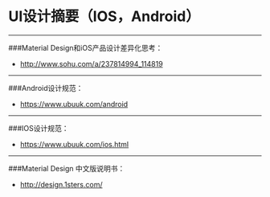 ﻿# UI设计摘要（IOS，Android）
----
###Material Design和iOS产品设计差异化思考：

 - http://www.sohu.com/a/237814994_114819

---

###Android设计规范：

 - https://www.ubuuk.com/android

---

###IOS设计规范：

 - https://www.ubuuk.com/ios.html

---

###Material Design 中文版说明书：

 - http://design.1sters.com/



